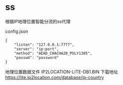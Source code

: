 # ss
根据IP地理位置智能分流的ss代理

config.json
```
{
    "listen": "127.0.0.1:7777",
    "server": "ip:port",
    "method": "AEAD_CHACHA20_POLY1305",
    "passwd": "password"
}
```

地理位置数据文件 IP2LOCATION-LITE-DB1.BIN 下载地址  
https://lite.ip2location.com/database/ip-country
